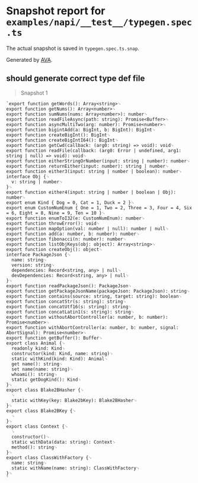 # Snapshot report for `examples/napi/__test__/typegen.spec.ts`

The actual snapshot is saved in `typegen.spec.ts.snap`.

Generated by [AVA](https://avajs.dev).

## should generate correct type def file

> Snapshot 1

    `export function getWords(): Array<string>␊
    export function getNums(): Array<number>␊
    export function sumNums(nums: Array<number>): number␊
    export function readFileAsync(path: string): Promise<Buffer>␊
    export function asyncMultiTwo(arg: number): Promise<number>␊
    export function bigintAdd(a: BigInt, b: BigInt): BigInt␊
    export function createBigInt(): BigInt␊
    export function createBigIntI64(): BigInt␊
    export function getCwd(callback: (arg0: string) => void): void␊
    export function readFile(callback: (arg0: Error | undefined, arg1: string | null) => void): void␊
    export function eitherStringOrNumber(input: string | number): number␊
    export function returnEither(input: number): string | number␊
    export function either3(input: string | number | boolean): number␊
    interface Obj {␊
      v: string | number␊
    }␊
    export function either4(input: string | number | boolean | Obj): number␊
    export enum Kind { Dog = 0, Cat = 1, Duck = 2 }␊
    export enum CustomNumEnum { One = 1, Two = 2, Three = 3, Four = 4, Six = 6, Eight = 8, Nine = 9, Ten = 10 }␊
    export function enumToI32(e: CustomNumEnum): number␊
    export function throwError(): void␊
    export function mapOption(val: number | null): number | null␊
    export function add(a: number, b: number): number␊
    export function fibonacci(n: number): number␊
    export function listObjKeys(obj: object): Array<string>␊
    export function createObj(): object␊
    interface PackageJson {␊
      name: string␊
      version: string␊
      dependencies: Record<string, any> | null␊
      devDependencies: Record<string, any> | null␊
    }␊
    export function readPackageJson(): PackageJson␊
    export function getPackageJsonName(packageJson: PackageJson): string␊
    export function contains(source: string, target: string): boolean␊
    export function concatStr(s: string): string␊
    export function concatUtf16(s: string): string␊
    export function concatLatin1(s: string): string␊
    export function withoutAbortController(a: number, b: number): Promise<number>␊
    export function withAbortController(a: number, b: number, signal: AbortSignal): Promise<number>␊
    export function getBuffer(): Buffer␊
    export class Animal {␊
      readonly kind: Kind␊
      constructor(kind: Kind, name: string)␊
      static withKind(kind: Kind): Animal␊
      get name(): string␊
      set name(name: string)␊
      whoami(): string␊
      static getDogKind(): Kind␊
    }␊
    export class Blake2BHasher {␊
      ␊
      static withKey(key: Blake2bKey): Blake2BHasher␊
    }␊
    export class Blake2BKey {␊
      ␊
    }␊
    export class Context {␊
      ␊
      constructor()␊
      static withData(data: string): Context␊
      method(): string␊
    }␊
    export class ClassWithFactory {␊
      name: string␊
      static withName(name: string): ClassWithFactory␊
    }␊
    `
